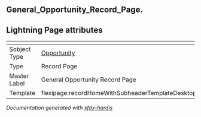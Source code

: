 ## General_Opportunity_Record_Page.

## Lightning Page attributes

|<!-- -->|<!-- -->|
|:---|:---|
|Sobject Type|[Opportunity](../objects/Opportunity.md)|
|Type| Record Page|
|Master Label|General Opportunity Record Page|
|Template|flexipage:recordHomeWithSubheaderTemplateDesktop|




<!-- Page description -->


_Documentation generated with [sfdx-hardis](https://sfdx-hardis.cloudity.com)_
